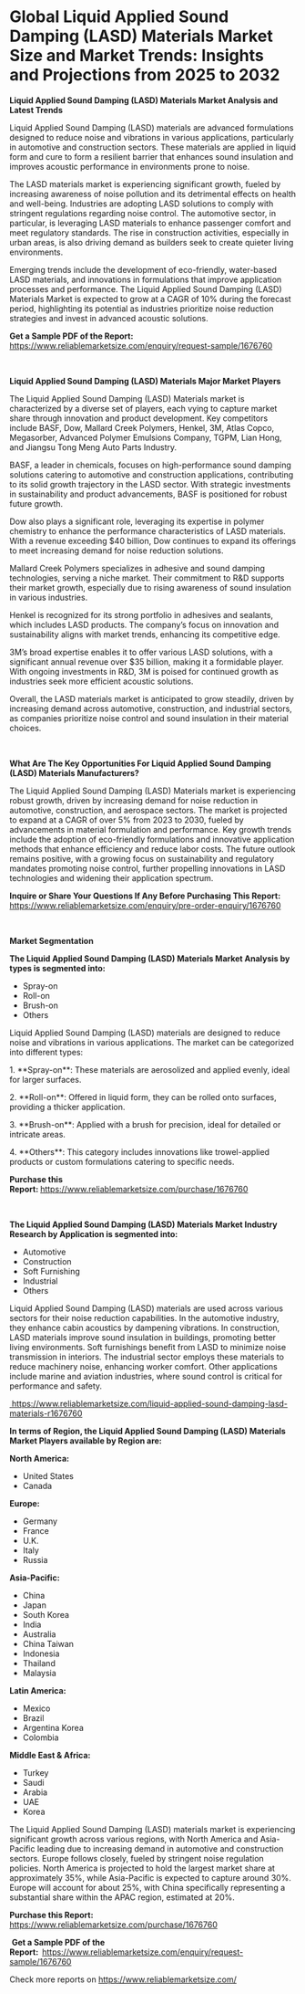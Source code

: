 <p><h1>Global Liquid Applied Sound Damping (LASD) Materials Market Size and Market Trends: Insights and Projections from 2025 to 2032</h1></p><p><strong>Liquid Applied Sound Damping (LASD) Materials Market Analysis and Latest Trends</strong></p>
<p><p>Liquid Applied Sound Damping (LASD) materials are advanced formulations designed to reduce noise and vibrations in various applications, particularly in automotive and construction sectors. These materials are applied in liquid form and cure to form a resilient barrier that enhances sound insulation and improves acoustic performance in environments prone to noise.</p><p>The LASD materials market is experiencing significant growth, fueled by increasing awareness of noise pollution and its detrimental effects on health and well-being. Industries are adopting LASD solutions to comply with stringent regulations regarding noise control. The automotive sector, in particular, is leveraging LASD materials to enhance passenger comfort and meet regulatory standards. The rise in construction activities, especially in urban areas, is also driving demand as builders seek to create quieter living environments.</p><p>Emerging trends include the development of eco-friendly, water-based LASD materials, and innovations in formulations that improve application processes and performance. The Liquid Applied Sound Damping (LASD) Materials Market is expected to grow at a CAGR of 10% during the forecast period, highlighting its potential as industries prioritize noise reduction strategies and invest in advanced acoustic solutions.</p></p>
<p><strong>Get a Sample PDF of the Report:&nbsp;</strong> <a href="https://www.reliablemarketsize.com/enquiry/request-sample/1676760?utm_campaign=3512&utm_medium=2&utm_source=Github&utm_content=ia&utm_term=24032025&utm_id=liquid-applied-sound-damping-lasd-materials">https://www.reliablemarketsize.com/enquiry/request-sample/1676760</a></p>
<p>&nbsp;</p>
<p><strong>Liquid Applied Sound Damping (LASD) Materials Major Market Players</strong></p>
<p><p>The Liquid Applied Sound Damping (LASD) Materials market is characterized by a diverse set of players, each vying to capture market share through innovation and product development. Key competitors include BASF, Dow, Mallard Creek Polymers, Henkel, 3M, Atlas Copco, Megasorber, Advanced Polymer Emulsions Company, TGPM, Lian Hong, and Jiangsu Tong Meng Auto Parts Industry.</p><p>BASF, a leader in chemicals, focuses on high-performance sound damping solutions catering to automotive and construction applications, contributing to its solid growth trajectory in the LASD sector. With strategic investments in sustainability and product advancements, BASF is positioned for robust future growth.</p><p>Dow also plays a significant role, leveraging its expertise in polymer chemistry to enhance the performance characteristics of LASD materials. With a revenue exceeding $40 billion, Dow continues to expand its offerings to meet increasing demand for noise reduction solutions.</p><p>Mallard Creek Polymers specializes in adhesive and sound damping technologies, serving a niche market. Their commitment to R&D supports their market growth, especially due to rising awareness of sound insulation in various industries.</p><p>Henkel is recognized for its strong portfolio in adhesives and sealants, which includes LASD products. The company’s focus on innovation and sustainability aligns with market trends, enhancing its competitive edge.</p><p>3M’s broad expertise enables it to offer various LASD solutions, with a significant annual revenue over $35 billion, making it a formidable player. With ongoing investments in R&D, 3M is poised for continued growth as industries seek more efficient acoustic solutions.</p><p>Overall, the LASD materials market is anticipated to grow steadily, driven by increasing demand across automotive, construction, and industrial sectors, as companies prioritize noise control and sound insulation in their material choices.</p></p>
<p>&nbsp;</p>
<p><strong>What Are The Key Opportunities For Liquid Applied Sound Damping (LASD) Materials Manufacturers?</strong></p>
<p><p>The Liquid Applied Sound Damping (LASD) Materials market is experiencing robust growth, driven by increasing demand for noise reduction in automotive, construction, and aerospace sectors. The market is projected to expand at a CAGR of over 5% from 2023 to 2030, fueled by advancements in material formulation and performance. Key growth trends include the adoption of eco-friendly formulations and innovative application methods that enhance efficiency and reduce labor costs. The future outlook remains positive, with a growing focus on sustainability and regulatory mandates promoting noise control, further propelling innovations in LASD technologies and widening their application spectrum.</p></p>
<p><strong>Inquire or Share Your Questions If Any Before Purchasing This Report:</strong> <a href="https://www.reliablemarketsize.com/enquiry/pre-order-enquiry/1676760?utm_campaign=3512&utm_medium=2&utm_source=Github&utm_content=ia&utm_term=24032025&utm_id=liquid-applied-sound-damping-lasd-materials">https://www.reliablemarketsize.com/enquiry/pre-order-enquiry/1676760</a></p>
<p>&nbsp;</p>
<p><strong>Market Segmentation</strong></p>
<p><strong>The Liquid Applied Sound Damping (LASD) Materials Market Analysis by types is segmented into:</strong></p>
<p><ul><li>Spray-on</li><li>Roll-on</li><li>Brush-on</li><li>Others</li></ul></p>
<p><p>Liquid Applied Sound Damping (LASD) materials are designed to reduce noise and vibrations in various applications. The market can be categorized into different types: </p><p>1. **Spray-on**: These materials are aerosolized and applied evenly, ideal for larger surfaces.  </p><p>2. **Roll-on**: Offered in liquid form, they can be rolled onto surfaces, providing a thicker application.  </p><p>3. **Brush-on**: Applied with a brush for precision, ideal for detailed or intricate areas.  </p><p>4. **Others**: This category includes innovations like trowel-applied products or custom formulations catering to specific needs.</p></p>
<p><strong>Purchase this Report:&nbsp;</strong><a href="https://www.reliablemarketsize.com/purchase/1676760?utm_campaign=3512&utm_medium=2&utm_source=Github&utm_content=ia&utm_term=24032025&utm_id=liquid-applied-sound-damping-lasd-materials">https://www.reliablemarketsize.com/purchase/1676760</a></p>
<p>&nbsp;</p>
<p><strong>The Liquid Applied Sound Damping (LASD) Materials Market Industry Research by Application is segmented into:</strong></p>
<p><ul><li>Automotive</li><li>Construction</li><li>Soft Furnishing</li><li>Industrial</li><li>Others</li></ul></p>
<p><p>Liquid Applied Sound Damping (LASD) materials are used across various sectors for their noise reduction capabilities. In the automotive industry, they enhance cabin acoustics by dampening vibrations. In construction, LASD materials improve sound insulation in buildings, promoting better living environments. Soft furnishings benefit from LASD to minimize noise transmission in interiors. The industrial sector employs these materials to reduce machinery noise, enhancing worker comfort. Other applications include marine and aviation industries, where sound control is critical for performance and safety.</p></p>
<p><a href="https://www.reliablemarketsize.com/liquid-applied-sound-damping-lasd-materials-r1676760?utm_campaign=3512&utm_medium=2&utm_source=Github&utm_content=ia&utm_term=24032025&utm_id=liquid-applied-sound-damping-lasd-materials">&nbsp;https://www.reliablemarketsize.com/liquid-applied-sound-damping-lasd-materials-r1676760</a></p>
<p><strong>In terms of Region, the Liquid Applied Sound Damping (LASD) Materials Market Players available by Region are:</strong></p>
<p>
    <p> <strong> North America: </strong>
        <ul>
            <li>United States</li>
            <li>Canada</li>
        </ul>
        </p> 
    <p> <strong> Europe: </strong>
        <ul>
            <li>Germany</li>
            <li>France</li>
            <li>U.K.</li>
            <li>Italy</li>
            <li>Russia</li>
        </ul>
        </p> 
    <p> <strong> Asia-Pacific: </strong>
        <ul>
            <li>China</li>
            <li>Japan</li>
            <li>South Korea</li>
            <li>India</li>
            <li>Australia</li>
            <li>China Taiwan</li>
            <li>Indonesia</li>
            <li>Thailand</li>
            <li>Malaysia</li>
        </ul>
        </p> 
    <p> <strong> Latin America: </strong>
        <ul>
            <li>Mexico</li>
            <li>Brazil</li>
            <li>Argentina Korea</li>
            <li>Colombia</li>
        </ul>
        </p> 
    <p> <strong> Middle East & Africa: </strong>
        <ul>
            <li>Turkey</li>
            <li>Saudi</li>
            <li>Arabia</li>
            <li>UAE</li>
            <li>Korea</li>
        </ul>
    </p>
    </p>
<p><p>The Liquid Applied Sound Damping (LASD) materials market is experiencing significant growth across various regions, with North America and Asia-Pacific leading due to increasing demand in automotive and construction sectors. Europe follows closely, fueled by stringent noise regulation policies. North America is projected to hold the largest market share at approximately 35%, while Asia-Pacific is expected to capture around 30%. Europe will account for about 25%, with China specifically representing a substantial share within the APAC region, estimated at 20%.</p></p>
<p><strong>Purchase this Report: </strong><a href="https://www.reliablemarketsize.com/purchase/1676760?utm_campaign=3512&utm_medium=2&utm_source=Github&utm_content=ia&utm_term=24032025&utm_id=liquid-applied-sound-damping-lasd-materials">https://www.reliablemarketsize.com/purchase/1676760</a></p>
<p>&nbsp;<strong>Get a Sample PDF of the Report:&nbsp;&nbsp;</strong><a href="https://www.reliablemarketsize.com/enquiry/request-sample/1676760?utm_campaign=3512&utm_medium=2&utm_source=Github&utm_content=ia&utm_term=24032025&utm_id=liquid-applied-sound-damping-lasd-materials">https://www.reliablemarketsize.com/enquiry/request-sample/1676760</a></p>
<p><strong></strong></p>
<p>Check more reports on <a href="https://www.reliablemarketsize.com/?utm_campaign=3512&utm_medium=2&utm_source=Github&utm_content=ia&utm_term=24032025&utm_id=liquid-applied-sound-damping-lasd-materials">https://www.reliablemarketsize.com/</a></p>
